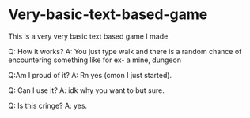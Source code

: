 # Very-basic-text-based-game
This is a very very basic text based game I made.


Q: How it works?
A: You just type walk and there is a random chance of encountering something like for ex- a mine, dungeon

Q:Am I proud of it?
A: Rn yes (cmon I just started).

Q: Can I use it?
A: idk why you want to but sure.

Q: Is this cringe?
A: yes.
